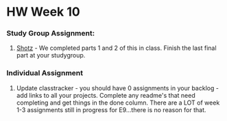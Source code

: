 # HW Week 10

### Study Group Assignment:
1. [Shotz](https://github.com/nss-nightclass-projects/shotz) - We completed parts 1 and 2 of this in class.  Finish the last final part at your studygroup.

### Individual Assignment
1.  Update classtracker - you should have 0 assignments in your backlog - add links to all your projects.  Complete any readme's that need completing and get things in the done column.  There are a LOT of week 1-3 assignments still in progress for E9...there is no reason for that.
